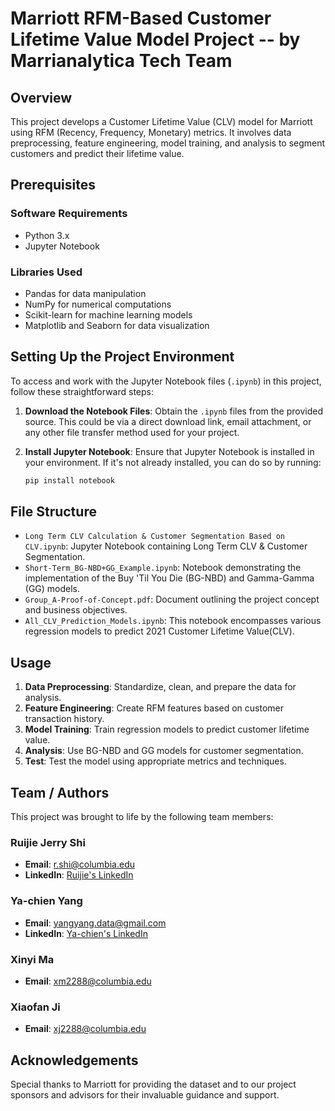 # Marriott RFM-Based Customer Lifetime Value Model Project -- by Marrianalytica Tech Team

## Overview

This project develops a Customer Lifetime Value (CLV) model for Marriott using RFM (Recency, Frequency, Monetary) metrics. It involves data preprocessing, feature engineering, model training, and analysis to segment customers and predict their lifetime value.

## Prerequisites

### Software Requirements
- Python 3.x
- Jupyter Notebook

### Libraries Used
- Pandas for data manipulation
- NumPy for numerical computations
- Scikit-learn for machine learning models
- Matplotlib and Seaborn for data visualization

## Setting Up the Project Environment

To access and work with the Jupyter Notebook files (`.ipynb`) in this project, follow these straightforward steps:

1. **Download the Notebook Files**: Obtain the `.ipynb` files from the provided source. This could be via a direct download link, email attachment, or any other file transfer method used for your project.

2. **Install Jupyter Notebook**: Ensure that Jupyter Notebook is installed in your environment. If it's not already installed, you can do so by running:

   ```bash
   pip install notebook


## File Structure

- `Long Term CLV Calculation & Customer Segmentation Based on CLV.ipynb`: Jupyter Notebook containing Long Term CLV & Customer Segmentation.
- `Short-Term_BG-NBD+GG_Example.ipynb`: Notebook demonstrating the implementation of the Buy 'Til You Die (BG-NBD) and Gamma-Gamma (GG) models.
- `Group_A-Proof-of-Concept.pdf`: Document outlining the project concept and business objectives.
- `All_CLV_Prediction_Models.ipynb`: This notebook encompasses various regression models to predict 2021 Customer Lifetime Value(CLV).

## Usage

1. **Data Preprocessing**: Standardize, clean, and prepare the data for analysis.
2. **Feature Engineering**: Create RFM features based on customer transaction history.
3. **Model Training**: Train regression models to predict customer lifetime value.
4. **Analysis**: Use BG-NBD and GG models for customer segmentation.
5. **Test**: Test the model using appropriate metrics and techniques.

## Team / Authors

This project was brought to life by the following team members:

### Ruijie Jerry Shi
- **Email**: [r.shi@columbia.edu](mailto:r.shi@columbia.edu)
- **LinkedIn**: [Ruijie's LinkedIn](https://www.linkedin.com/in/rjerryshi/)

### Ya-chien Yang
- **Email**: [yangyang.data@gmail.com](mailto:yangyang.data@gmail.com)
- **LinkedIn**: [Ya-chien's LinkedIn](https://www.linkedin.com/in/ya-chien-yang/)

### Xinyi Ma
- **Email**: [xm2288@columbia.edu](mailto:xm2288@columbia.edu)

### Xiaofan Ji
- **Email**: [xj2288@columbia.edu](mailto:xj2288@columbia.edu)


## Acknowledgements

Special thanks to Marriott for providing the dataset and to our project sponsors and advisors for their invaluable guidance and support.
